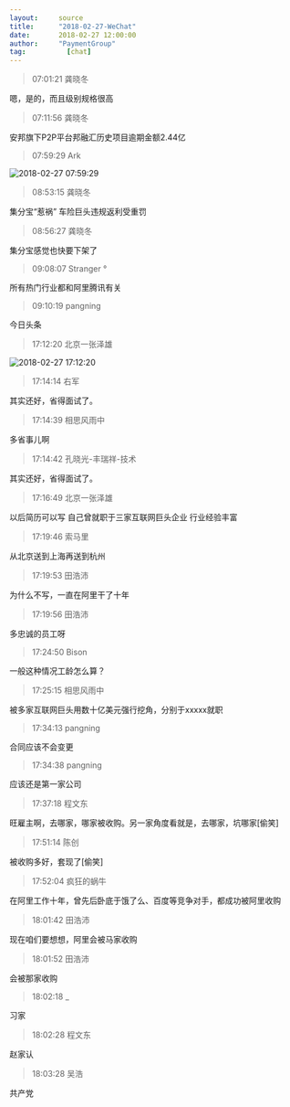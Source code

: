 ```yaml
---
layout:     source 
title:      "2018-02-27-WeChat"
date:       2018-02-27 12:00:00
author:     "PaymentGroup"
tag:		  [chat]
---
```

> 07:01:21  龚晓冬  
   
嗯，是的，而且级别规格很高  
   
> 07:11:56  龚晓冬  
   
安邦旗下P2P平台邦融汇历史项目逾期金额2.44亿  
   
> 07:59:29  Ark  
   
![2018-02-27 07:59:29](http://static.cocolian.org/img/20180227_075929.png) 
   
> 08:53:15  龚晓冬  
   
集分宝“惹祸” 车险巨头违规返利受重罚  
   
> 08:56:27  龚晓冬  
   
集分宝感觉也快要下架了  
   
> 09:08:07  Stranger °  
   
所有热门行业都和阿里腾讯有关  
   
> 09:10:19  pangning  
   
今日头条  
   
> 17:12:20  北京一张泽雄  
   
![2018-02-27 17:12:20](http://static.cocolian.org/img/20180227_171220.png) 
   
> 17:14:14  右军  
   
其实还好，省得面试了。  
   
> 17:14:39  相思风雨中  
   
多省事儿啊  
   
> 17:14:42  孔晓光-丰瑞祥-技术  
   
其实还好，省得面试了。  
   
> 17:16:49  北京一张泽雄  
   
以后简历可以写 自己曾就职于三家互联网巨头企业 行业经验丰富  
   
> 17:19:46  索马里  
   
从北京送到上海再送到杭州  
   
> 17:19:53  田浩沛  
   
为什么不写，一直在阿里干了十年  
   
> 17:19:56  田浩沛  
   
多忠诚的员工呀  
   
> 17:24:50  Bison  
   
一般这种情况工龄怎么算？  
   
> 17:25:15  相思风雨中  
   
被多家互联网巨头用数十亿美元强行挖角，分别于xxxxx就职  
   
> 17:34:13  pangning  
   
合同应该不会变更  
   
> 17:34:38  pangning  
   
应该还是第一家公司  
   
> 17:37:18  程文东  
   
旺雇主啊，去哪家，哪家被收购。另一家角度看就是，去哪家，坑哪家[偷笑]  
   
> 17:51:14  陈创  
   
被收购多好，套现了[偷笑]  
   
> 17:52:04  疯狂的蜗牛  
   
在阿里工作十年，曾先后卧底于饿了么、百度等竞争对手，都成功被阿里收购  
   
> 18:01:42  田浩沛  
   
现在咱们要想想，阿里会被马家收购  
   
> 18:01:52  田浩沛  
   
会被那家收购  
   
> 18:02:18  _  
   
习家  
   
> 18:02:28  程文东  
   
赵家认  
   
> 18:03:28  吴浩  
   
共产党  
   
